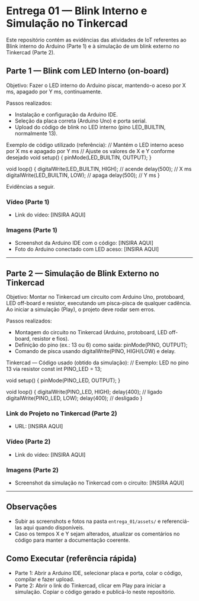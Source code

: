 # Entrega 01 — Blink Interno e Simulação no Tinkercad

Este repositório contém as evidências das atividades de IoT referentes ao Blink interno do Arduino (Parte 1) e à simulação de um blink externo no Tinkercad (Parte 2).

## Parte 1 — Blink com LED Interno (on-board)

Objetivo: Fazer o LED interno do Arduino piscar, mantendo-o aceso por X ms, apagado por Y ms, continuamente.

Passos realizados:
- Instalação e configuração da Arduino IDE.
- Seleção da placa correta (Arduino Uno) e porta serial.
- Upload do código de blink no LED interno (pino LED_BUILTIN, normalmente 13).

Exemplo de código utilizado (referência):
// Mantém o LED interno aceso por X ms e apagado por Y ms
// Ajuste os valores de X e Y conforme desejado
void setup() {
	pinMode(LED_BUILTIN, OUTPUT);
}

void loop() {
	digitalWrite(LED_BUILTIN, HIGH); // acende
	delay(500); // X ms
	digitalWrite(LED_BUILTIN, LOW);  // apaga
	delay(500); // Y ms
}

Evidências a seguir.

### Vídeo (Parte 1)
- Link do vídeo: [INSIRA AQUI]

### Imagens (Parte 1)
- Screenshot da Arduino IDE com o código: [INSIRA AQUI]
- Foto do Arduino conectado com LED aceso: [INSIRA AQUI]

---

## Parte 2 — Simulação de Blink Externo no Tinkercad

Objetivo: Montar no Tinkercad um circuito com Arduino Uno, protoboard, LED off-board e resistor, executando um pisca-pisca de qualquer cadência. Ao iniciar a simulação (Play), o projeto deve rodar sem erros.

Passos realizados:
- Montagem do circuito no Tinkercad (Arduino, protoboard, LED off-board, resistor e fios).
- Definição do pino (ex.: 13 ou 6) como saída: pinMode(PINO, OUTPUT);
- Comando de pisca usando digitalWrite(PINO, HIGH/LOW) e delay.

Tinkercad — Código usado (obtido da simulação):
// Exemplo: LED no pino 13 via resistor
const int PINO_LED = 13;

void setup() {
	pinMode(PINO_LED, OUTPUT);
}

void loop() {
	digitalWrite(PINO_LED, HIGH);
	delay(400); // ligado
	digitalWrite(PINO_LED, LOW);
	delay(400); // desligado
}

### Link do Projeto no Tinkercad (Parte 2)
- URL: [INSIRA AQUI]

### Vídeo (Parte 2)
- Link do vídeo: [INSIRA AQUI]

### Imagens (Parte 2)
- Screenshot da simulação no Tinkercad com o circuito: [INSIRA AQUI]

---

## Observações
- Subir as screenshots e fotos na pasta `entrega_01/assets/` e referenciá-las aqui quando disponíveis.
- Caso os tempos X e Y sejam alterados, atualizar os comentários no código para manter a documentação coerente.

## Como Executar (referência rápida)
- Parte 1: Abrir a Arduino IDE, selecionar placa e porta, colar o código, compilar e fazer upload.
- Parte 2: Abrir o link do Tinkercad, clicar em Play para iniciar a simulação. Copiar o código gerado e publicá-lo neste repositório.
